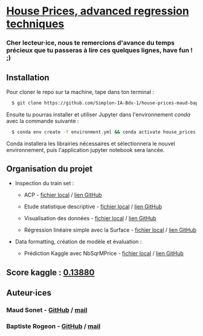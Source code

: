 # [House Prices, advanced regression techniques](https://www.kaggle.com/c/house-prices-advanced-regression-techniques "Challenge Kaggle")


### Cher lecteur·ice, nous te remercions d'avance du temps précieux que tu passeras à lire ces quelques lignes, have fun ! ;)

## Installation

Pour cloner le repo sur ta machine, tape dans ton terminal :

```bash
  $ git clone https://github.com/Simplon-IA-Bdx-1/house-prices-maud-baptiste.git
```

Ensuite tu pourras installer et utiliser Jupyter dans l'environnement *conda* avec la commande suivante :

```bash
  $ conda env create -f environment.yml && conda activate house_prices && jupyter notebook --no-browser
```

Conda installera les librairies nécessaires et sélectionnera le nouvel environnement, puis l'application jupyter notebook sera lancée.


## Organisation du projet
* Inspection du train set : 
    * ACP - [fichier local](http://localhost:8888/notebooks/acp_house_prices.ipynb) / [lien GitHub](https://github.com/Simplon-IA-Bdx-1/house-prices-maud-baptiste/blob/master/acp_house_prices.ipynb)
    
    * Etude statistique descriptive - [fichier local](http://localhost:8888/notebooks/ml_mastery_5_understand_your_data_with_descriptive_statistics.ipynb) / [lien GitHub](https://github.com/Simplon-IA-Bdx-1/house-prices-maud-baptiste/blob/master/ml_mastery_5_understand_your_data_with_descriptive_statistics.ipynb) 

    * Visualisation des données - [fichier local](http://localhost:8888/notebooks/ml_mastery_6_understand_your_data_with_visualization.ipynb) / [lien GitHub](https://github.com/Simplon-IA-Bdx-1/house-prices-maud-baptiste/blob/master/ml_mastery_6_understand_your_data_with_visualization.ipynb)

    * Régression linéaire simple avec la Surface - [fichier local](http://localhost:8888/notebooks/linear_regression_house_data.ipynb) / [lien GitHub](https://github.com/Simplon-IA-Bdx-1/house-prices-maud-baptiste/blob/master/linear_regression_house_data.ipynb)

* Data formatting, création de modèle et évaluation :
    * Prédiction Kaggle avec NbSqrMPrice - [fichier local](http://localhost:8888/notebooks/prediction_with_NeighborhoodSqrMPrice.ipynb) / [lien GitHub](https://github.com/Simplon-IA-Bdx-1/house-prices-maud-baptiste/blob/master/prediction_with_NeighborhoodSqrMPrice.ipynb)

## Score kaggle : [0.13880](https://www.kaggle.com/malaika1/competitions)

## Auteur·ices

### Maud Sonet - [GitHub](https://github.com/Malaika-p) / [mail](mailto:malaika.p.pro@gmail.com)

### Baptiste Rogeon - [GitHub](https://github.com/DaTikh) / [mail](mailto:baptiste.rogeon@gmail.com)
